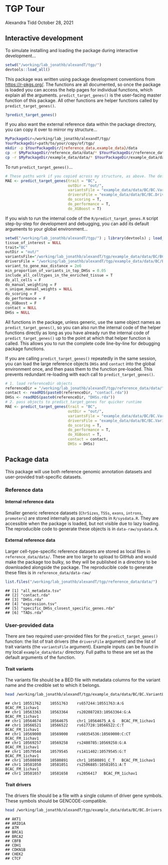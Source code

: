 TGP Tour
================
Alexandra Tidd
October 28, 2021

## Interactive development

To simulate installing and loading the package during interactive development...

``` r
setwd("/working/lab_jonathb/alexandT/tgp/")
devtools::load_all()
```

This package was written using package development conventions from <https://r-pkgs.org/>. The functions are all documented, so once the package is loaded you can access the help pages for individual functions, which explain all the arguments. `predict_target_genes()` is the user-facing master function of this package. All other functions are helper functions called by `predict_target_genes()`.

``` r
?predict_target_genes()
```

If you also want the external reference data within the package directory, you can copy it over to mirror my structure...

``` bash
MyPackageDir=/working/lab_jonathb/alexandT/tgp/
YourPackageDir=path/to/your/copy/of/tgp/
mkdir -p $YourPackageDir/{reference_data,example_data}/data
cp -r $MyPackageDir/reference_data/data/* $YourPackageDir/reference_data/data/
cp -r $MyPackageDir/example_data/data/* $YourPackageDir/example_data/data/
```

To run `predict_target_genes()`...

``` r
# These paths work if you copied across my structure, as above. The default paths are full paths to my files, so should work the same.
MAE <- predict_target_genes(trait = "BC",
                            outDir = "out/",
                            variantsFile = "example_data/data/BC/BC.VariantList.bed",
                            driversFile = "example_data/data/BC/BC.Drivers.txt",
                            do_scoring = T,
                            do_performance = T,
                            do_XGBoost = T)
```

If you wish to run the internal code of the `R/predict_target_genes.R` script step-by-step for development and debugging, you can add its default arguments to your global environment...

``` r
setwd("/working/lab_jonathb/alexandT/tgp/") ; library(devtools) ; load_all() 
tissue_of_interest = NULL 
trait="BC" 
outDir = "out/" 
variantsFile="/working/lab_jonathb/alexandT/tgp/example_data/data/BC/BC.VariantList.bed" 
driversFile = "/working/lab_jonathb/alexandT/tgp/example_data/data/BC/BC.Drivers.txt" 
variant_to_gene_max_distance = 2e6 
min_proportion_of_variants_in_top_DHSs = 0.05 
include_all_celltypes_in_the_enriched_tissue = T 
do_all_cells = F 
do_manual_weighting = F 
n_unique_manual_weights = NULL 
do_scoring = F 
do_performance = F 
do_XGBoost = F 
contact = NULL 
DHSs = NULL
```

All functions in the package, unless generic, use the same object names as `predict_target_genes()`, so you can also run the internal code of the helper functions directly as long as you have already run the internal code of `predict_target_genes()` up to the point at which that helper function is called. This allows you to run the complete code line-by-line for debugging package functions.

If you are calling `predict_target_genes()` repeatedly in the same session, you can load the large reference objects `DHSs` and `contact` into the global environment once, and then pass them to the function pre-loaded. This prevents redundant re-loading with each call to `predict_target_genes()`.

``` r
# 1. load referenceDir objects
referenceDir = "/working/lab_jonathb/alexandT/tgp/reference_data/data/"
contact <- readRDS(paste0(referenceDir, "contact.rda"))
DHSs <- readRDS(paste0(referenceDir, "DHSs.rda"))
# 2. pass objects to predict_target_genes for quicker runtime
MAE <- predict_target_genes(trait = "BC",
                            outDir = "out/",
                            variantsFile = "example_data/data/BC/BC.VariantList.bed",
                            driversFile = "example_data/data/BC/BC.VariantList.bed",
                            do_scoring = T,
                            do_performance = T,
                            do_XGBoost = T,
                            contact = contact,
                            DHSs = DHSs)
```

## Package data

This package will use both reference genomic annotation datasets and user-provided trait-specific datasets.

### Reference data

#### Internal reference data

Smaller generic reference datasets (`ChrSizes`, `TSSs`, `exons`, `introns`, `promoters`) are stored internally as parsed objects in `R/sysdata.R`. They are accessible when the package is loaded, but not visible due to lazy loading. The reproducible code to generate these objects is in `data-raw/sysdata.R`.

#### External reference data

Larger cell-type-specific reference datasets are stored as local files in `reference_data/data/`. These are too large to upload to GitHub and would make the package too bulky, so they will be published in a directory to be downloaded alongside the package. The reproducible code to generate these files is in `reference_data/data-raw/`

``` r
list.files("/working/lab_jonathb/alexandT/tgp/reference_data/data/")
```

    ## [1] "all_metadata.tsv"                        
    ## [2] "contact.rda"                             
    ## [3] "DHSs.rda"                                
    ## [4] "expression.tsv"                          
    ## [5] "specific_DHSs_closest_specific_genes.rda"
    ## [6] "TADs.rda"

### User-provided data

There are two required user-provided files for the `predict_target_genes()` function: the list of trait drivers (the `driversFile` argument) and the list of trait variants (the `variantsFile` argument). Example inputs can be found in my local `example_data/data/` directory. Full paths to these are set as the default arguments of the function.

#### Trait variants

The variants file should be a BED file with metadata columns for the variant name and the credible set to which it belongs.

``` bash
head /working/lab_jonathb/alexandT/tgp/example_data/data/BC/BC.VariantList.bed
```

    ## chr1 10551762    10551763    rs657244:10551763:A:G   BCAC_FM_1ichav1
    ## chr1 10563363    10563364    rs202087283:10563364:G:A    BCAC_FM_1ichav1
    ## chr1 10564674    10564675    chr1_10564675_A_G   BCAC_FM_1ichav1
    ## chr1 10566521    10566522    rs617728:10566522:C:T   BCAC_FM_1ichav1
    ## chr1 10569000    10569000    rs60354536:10569000:C:CT    BCAC_FM_1ichav1
    ## chr1 10569257    10569258    rs2480785:10569258:G:A  BCAC_FM_1ichav1
    ## chr1 10579544    10579545    rs1411402:10579545:G:T  BCAC_FM_1ichav1
    ## chr1 10580890    10580891    chr1_10580891_C_T   BCAC_FM_1ichav1
    ## chr1 10581050    10581051    rs2506885:10581051:A:T  BCAC_FM_1ichav1
    ## chr1 10581657    10581658    rs2056417   BCAC_FM_1ichav1

#### Trait drivers

The drivers file should be a file with a single column of driver gene symbols. These symbols should be GENCODE-compatible.

``` bash
head /working/lab_jonathb/alexandT/tgp/example_data/data/BC/BC.Drivers.txt
```

    ## AKT1
    ## ARID1A
    ## ATM
    ## BRCA1
    ## BRCA2
    ## CBFB
    ## CDH1
    ## CDKN1B
    ## CHEK2
    ## CTCF
